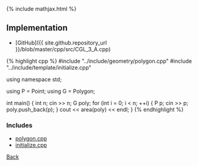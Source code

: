 {% include mathjax.html %}



## Implementation

- [GitHub]({{ site.github.repository_url }}/blob/master/cpp/src/CGL_3_A.cpp)

{% highlight cpp %}
#include "../include/geometry/polygon.cpp"
#include "../include/template/initialize.cpp"

using namespace std;

using P = Point<float11>;
using G = Polygon<float11>;

int main() {
  int n;
  cin >> n;
  G poly;
  for (int i = 0; i < n; ++i) {
    P p;
    cin >> p;
    poly.push_back(p);
  }
  cout << area(poly) << endl;
}
{% endhighlight %}

### Includes

- [polygon.cpp](../include/geometry/polygon)
- [initialize.cpp](../include/template/initialize)

[Back](..)
